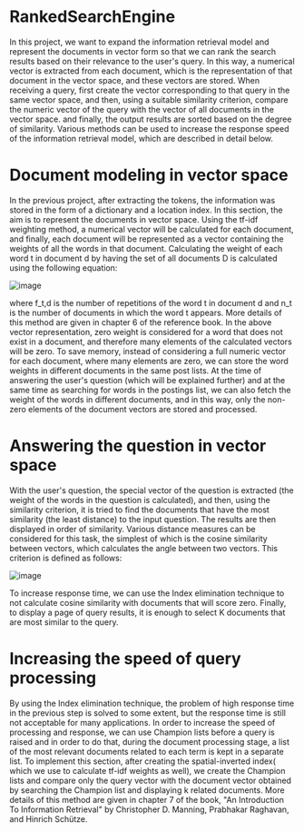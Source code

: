 # RankedSearchEngine

In this project, we want to expand the information retrieval model and represent the documents in vector form so that we can rank the search results based on their relevance to the user's query. In this way, a numerical vector is extracted from each document, which is the representation of that document in the vector space, and these vectors are stored. When receiving a query, first create the vector corresponding to that query in the same vector space, and then, using a suitable similarity criterion, compare the numeric vector of the query with the vector of all documents in the vector space.
and finally, the output results are sorted based on the degree of similarity. Various methods can be used to increase the response speed of the information retrieval model, which are described in detail below.

# Document modeling in vector space
In the previous project, after extracting the tokens, the information was stored in the form of a dictionary and a location index.
In this section, the aim is to represent the documents in vector space. Using the tf-idf weighting method, 
a numerical vector will be calculated for each document, and finally, each document will be represented as a vector 
containing the weights of all the words in that document. Calculating the weight of each word t in document d by having 
the set of all documents D is calculated using the following equation:

![image](./af39be8b-3a44-4dd7-a41c-cb2bf34ad54e)


where f_t,d is the number of repetitions of the word t in document d and n_t is the number of documents in which the word t appears. More details of this method are given in chapter 6 of the reference book. In the above vector representation, zero weight is considered for a word that does not exist in a document, and therefore many elements of the calculated vectors will be zero. To save memory, instead of considering a full numeric vector for each document, where many elements are zero, we can store the word weights in different documents in the same post lists. At the time of answering the user's question (which will be explained further) and at the same time as searching for words in the postings list, we can also fetch the weight of the words in different documents, and in this way, only the non-zero elements of the document vectors are stored and processed.

# Answering the question in vector space
With the user's question, the special vector of the question is extracted (the weight of the words in the question is calculated), and then, using the similarity criterion, it is tried to find the documents that have the most similarity (the least distance) to the input question. The results are then displayed in order of similarity. Various distance measures can be considered for this task, the simplest of which is the cosine similarity between vectors, which calculates the angle between two vectors. This criterion is defined as follows:

![image](https://github.com/MahdiTheGreat/RankedSearchEngine/assets/47212121/06acfe6f-7f2a-4fe3-92a3-e2236b4300d2)

To increase response time, we can use the Index elimination technique to not calculate cosine similarity with documents that will score zero. Finally, to display a page of query results, it is enough to select K documents that are most similar to the query.

# Increasing the speed of query processing

By using the Index elimination technique, the problem of high response time in the previous step is solved to some extent, but the response time is still not acceptable for many applications. In order to increase the speed of processing and response, we can use Champion lists before a query is raised and in order to do that, during the document processing stage, a list of the most relevant documents related to each term is kept in a separate list. To implement this section, after creating the spatial-inverted index( which we use to calculate tf-idf weights as well), we create the Champion lists and compare only the query vector with the document vector obtained by searching the Champion list and displaying k related documents. More details of this method are given in chapter 7 of the book, "An Introduction To Information Retrieval" by Christopher D. Manning, Prabhakar Raghavan, and Hinrich Schütze.





